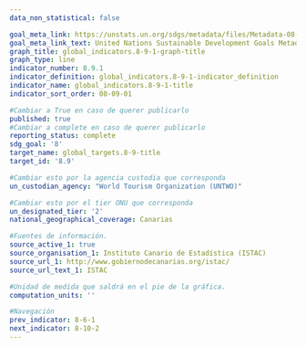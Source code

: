 ```yaml
---
data_non_statistical: false

goal_meta_link: https://unstats.un.org/sdgs/metadata/files/Metadata-08-0-01.pdf
goal_meta_link_text: United Nations Sustainable Development Goals Metadata
graph_title: global_indicators.8-9-1-graph-title
graph_type: line
indicator_number: 8.9.1
indicator_definition: global_indicators.8-9-1-indicator_definition
indicator_name: global_indicators.8-9-1-title
indicator_sort_order: 08-09-01

#Cambiar a True en caso de querer publicarlo
published: true 
#Cambiar a complete en caso de querer publicarlo
reporting_status: complete
sdg_goal: '8'
target_name: global_targets.8-9-title
target_id: '8.9'

#Cambiar esto por la agencia custodia que corresponda
un_custodian_agency: "World Tourism Organization (UNTWO)"

#Cambiar esto por el tier ONU que corresponda
un_designated_tier: '2'
national_geographical_coverage: Canarias

#Fuentes de información.
source_active_1: true
source_organisation_1: Instituto Canario de Estadística (ISTAC)
source_url_1: http://www.gobiernodecanarias.org/istac/
source_url_text_1: ISTAC

#Unidad de medida que saldrá en el pie de la gráfica.
computation_units: ''

#Navegación
prev_indicator: 8-6-1
next_indicator: 8-10-2
---
```

